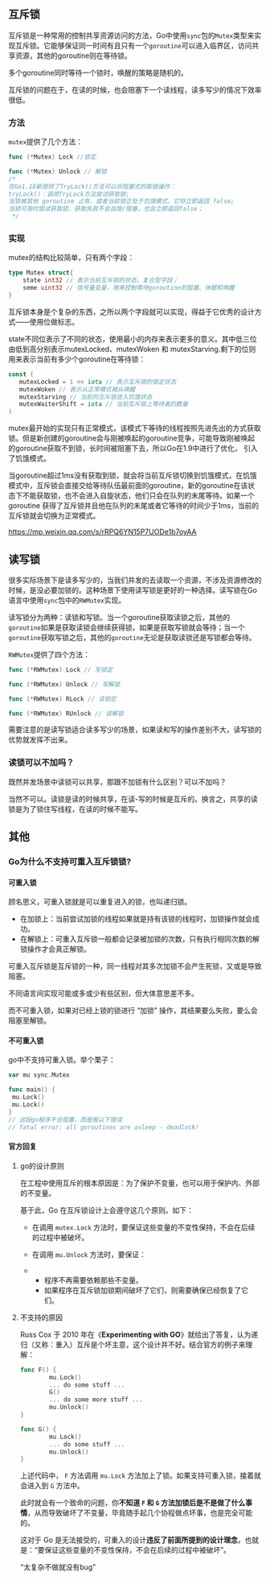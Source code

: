 ## 互斥锁

互斥锁是一种常用的控制共享资源访问的方法，Go中使用`sync`包的`Mutex`类型来实现互斥锁。它能够保证同一时间有且只有一个`goroutine`可以进入临界区，访问共享资源，其他的goroutine则在等待锁。

多个goroutine同时等待一个锁时，唤醒的策略是随机的。

互斥锁的问题在于，在读的时候，也会阻塞下一个读线程，读多写少的情况下效率很低。

### 方法

`mutex`提供了几个方法：

```go
func (*Mutex) Lock //锁定

func (*Mutex) Unlock // 解锁
/*
在Go1.18新提供了TryLock()方法可以非阻塞式的取锁操作：
tryLock()：调用TryLock方法尝试获取锁;
当锁被其他 goroutine 占有，或者当前锁正处于饥饿模式，它将立即返回 false;
当锁可用时尝试获取锁，获取失败不会自旋/阻塞，也会立即返回false；
 */
```

### 实现
mutex的结构比较简单，只有两个字段：
```go
type Mutex struct{
	state int32 // 表示当前互斥锁的状态，复合型字段；
	seme uint32 // 信号量变量，用来控制等待goroutine的阻塞、休眠和唤醒
}
```
互斥锁本身是个复杂的东西，之所以两个字段就可以实现，得益于它优秀的设计方式——使用位做标志。

state不同位表示了不同的状态，使用最小的内存来表示更多的意义。其中低三位由低到高分别表示mutexLocked、mutexWoken 和 mutexStarving.剩下的位则用来表示当前有多少个goroutine在等待锁：

```go
const (
   mutexLocked = 1 << iota // 表示互斥锁的锁定状态
   mutexWoken // 表示从正常模式被从唤醒
   mutexStarving // 当前的互斥锁进入饥饿状态
   mutexWaiterShift = iota // 当前互斥锁上等待者的数量
)
```
mutex最开始的实现只有正常模式，该模式下等待的线程按照先进先出的方式获取锁。但是新创建的goroutine会与刚被唤起的goroutine竞争，可能导致刚被唤起的goroutine获取不到锁，长时间被阻塞下去，所以Go在1.9中进行了优化，
引入了饥饿模式。

当goroutine超过1ms没有获取到锁，就会将当前互斥锁切换到饥饿模式，在饥饿模式中，互斥锁会直接交给等待队伍最前面的goroutine，新的goroutine在该状态下不能获取锁，也不会进入自旋状态，他们只会在队列的末尾等待。如果一个goroutine
获得了互斥锁并且他在队列的末尾或者它等待的时间少于1ms，当前的互斥锁就会切换为正常模式。

https://mp.weixin.qq.com/s/rRPQ6YN15P7UODe1b7oyAA
## 读写锁

很多实际场景下是读多写少的，当我们并发的去读取一个资源，不涉及资源修改的时候，是没必要加锁的。这种场景下使用读写锁是更好的一种选择。读写锁在Go语言中使用`sync`包中的`RWMutex`实现。

读写锁分为两种：读锁和写锁。当一个goroutine获取读锁之后，其他的`goroutine`如果是获取读锁会继续获得锁，如果是获取写锁就会等待；当一个`goroutine`获取写锁之后，其他的`goroutine`无论是获取读锁还是写锁都会等待。

`RWMutex`提供了四个方法：

```go
func (*RWMutex) Lock // 写锁定

func (*RWMutex) Unlock // 写解锁

func (*RWMutex) RLock // 读锁定

func (*RWMutex) RUnlock // 读解锁
```

需要注意的是读写锁适合读多写少的场景，如果读和写的操作差别不大，读写锁的优势就发挥不出来。

### 读锁可以不加吗？

既然并发场景中读锁可以共享，那跟不加锁有什么区别？可以不加吗？

当然不可以。读锁是读的时候共享，在读-写的时候是互斥的。换言之，共享的读锁是为了锁住写线程，在读的时候不能写。

## 其他

### Go为什么不支持可重入互斥锁锁?

#### 可重入锁

顾名思义，可重入锁就是可以重复进入的锁，也叫递归锁。

- 在加锁上：当前尝试加锁的线程如果就是持有该锁的线程时，加锁操作就会成功。
- 在解锁上：可重入互斥锁一般都会记录被加锁的次数，只有执行相同次数的解锁操作才会真正解锁。

可重入互斥锁是互斥锁的一种，同一线程对其多次加锁不会产生死锁，又或是导致阻塞。

不同语言间实现可能或多或少有些区别，但大体意思差不多。

而不可重入锁，如果对已经上锁的锁进行 “加锁” 操作，其结果要么失败，要么会阻塞至解锁。

#### 不可重入锁

go中不支持可重入锁。举个栗子：

```go
var mu sync.Mutex

func main() {
 mu.Lock()
 mu.Lock()
}
// 这段go程序不会阻塞，而是报以下错误
// fatal error: all goroutines are asleep - deadlock!
```

#### 官方回复

1. go的设计原则

   在工程中使用互斥的根本原因是：为了保护不变量，也可以用于保护内、外部的不变量。

   基于此，Go 在互斥锁设计上会遵守这几个原则。如下：

   - 在调用 `mutex.Lock` 方法时，要保证这些变量的不变性保持，不会在后续的过程中被破坏。

   - 在调用 `mu.Unlock` 方法时，要保证：

   - - 程序不再需要依赖那些不变量。
     - 如果程序在互斥锁加锁期间破坏了它们，则需要确保已经恢复了它们。

2. 不支持的原因

   Russ Cox 于 2010 年在《**Experimenting with GO**》就给出了答复，认为递归（又称：重入）互斥是个坏主意，这个设计并不好。结合官方的例子来理解：

   ```go
   func F() {
           mu.Lock()
           ... do some stuff ...
           G()
           ... do some more stuff ...
           mu.Unlock()
   }
   
   func G() {
           mu.Lock()
           ... do some stuff ...
           mu.Unlock()
   }
   ```

   上述代码中， `F` 方法调用 `mu.Lock` 方法加上了锁。如果支持可重入锁，接着就会进入到 `G` 方法中。

   此时就会有一个致命的问题，你**不知道 `F` 和 `G` 方法加锁后是不是做了什么事情**，从而导致破坏了不变量，毕竟随手起几个协程做点坏事，也是完全可能的。

   这对于 Go 是无法接受的，可重入的设计**违反了前面所提到的设计理念**，也就是：“要保证这些变量的不变性保持，不会在后续的过程中被破坏”。

   “太复杂不做就没有bug”




